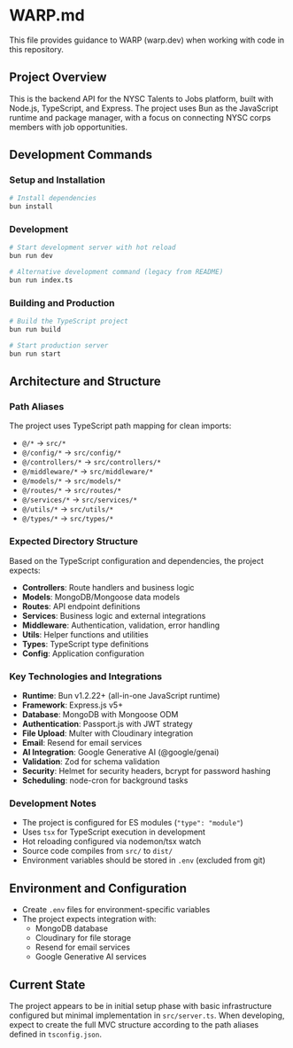# WARP.md

This file provides guidance to WARP (warp.dev) when working with code in this repository.

## Project Overview

This is the backend API for the NYSC Talents to Jobs platform, built with Node.js, TypeScript, and Express. The project uses Bun as the JavaScript runtime and package manager, with a focus on connecting NYSC corps members with job opportunities.

## Development Commands

### Setup and Installation
```bash
# Install dependencies
bun install
```

### Development
```bash
# Start development server with hot reload
bun run dev

# Alternative development command (legacy from README)
bun run index.ts
```

### Building and Production
```bash
# Build the TypeScript project
bun run build

# Start production server
bun run start
```

## Architecture and Structure

### Path Aliases
The project uses TypeScript path mapping for clean imports:
- `@/*` → `src/*`
- `@/config/*` → `src/config/*`
- `@/controllers/*` → `src/controllers/*`
- `@/middleware/*` → `src/middleware/*`
- `@/models/*` → `src/models/*`
- `@/routes/*` → `src/routes/*`
- `@/services/*` → `src/services/*`
- `@/utils/*` → `src/utils/*`
- `@/types/*` → `src/types/*`

### Expected Directory Structure
Based on the TypeScript configuration and dependencies, the project expects:
- **Controllers**: Route handlers and business logic
- **Models**: MongoDB/Mongoose data models
- **Routes**: API endpoint definitions
- **Services**: Business logic and external integrations
- **Middleware**: Authentication, validation, error handling
- **Utils**: Helper functions and utilities
- **Types**: TypeScript type definitions
- **Config**: Application configuration

### Key Technologies and Integrations
- **Runtime**: Bun v1.2.22+ (all-in-one JavaScript runtime)
- **Framework**: Express.js v5+ 
- **Database**: MongoDB with Mongoose ODM
- **Authentication**: Passport.js with JWT strategy
- **File Upload**: Multer with Cloudinary integration
- **Email**: Resend for email services
- **AI Integration**: Google Generative AI (@google/genai)
- **Validation**: Zod for schema validation
- **Security**: Helmet for security headers, bcrypt for password hashing
- **Scheduling**: node-cron for background tasks

### Development Notes
- The project is configured for ES modules (`"type": "module"`)
- Uses `tsx` for TypeScript execution in development
- Hot reloading configured via nodemon/tsx watch
- Source code compiles from `src/` to `dist/`
- Environment variables should be stored in `.env` (excluded from git)

## Environment and Configuration
- Create `.env` files for environment-specific variables
- The project expects integration with:
  - MongoDB database
  - Cloudinary for file storage
  - Resend for email services
  - Google Generative AI services

## Current State
The project appears to be in initial setup phase with basic infrastructure configured but minimal implementation in `src/server.ts`. When developing, expect to create the full MVC structure according to the path aliases defined in `tsconfig.json`.